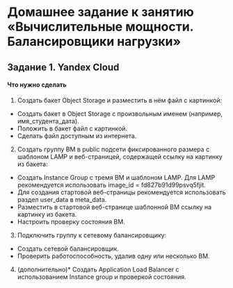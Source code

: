 # Домашнее задание к занятию «Вычислительные мощности. Балансировщики нагрузки»

## Задание 1. Yandex Cloud

#### Что нужно сделать

1. Создать бакет Object Storage и разместить в нём файл с картинкой:
 * Создать бакет в Object Storage с произвольным именем (например, имя_студента_дата).
 * Положить в бакет файл с картинкой.
 * Сделать файл доступным из интернета.
2. Создать группу ВМ в public подсети фиксированного размера с шаблоном LAMP и веб-страницей, содержащей ссылку на картинку из бакета:
 * Создать Instance Group с тремя ВМ и шаблоном LAMP. Для LAMP рекомендуется использовать image_id = fd827b91d99psvq5fjit.
 * Для создания стартовой веб-страницы рекомендуется использовать раздел user_data в meta_data.
 * Разместить в стартовой веб-странице шаблонной ВМ ссылку на картинку из бакета.
 * Настроить проверку состояния ВМ.
3. Подключить группу к сетевому балансировщику:
 * Создать сетевой балансировщик.
 * Проверить работоспособность, удалив одну или несколько ВМ.
4. (дополнительно)* Создать Application Load Balancer с использованием Instance group и проверкой состояния.
